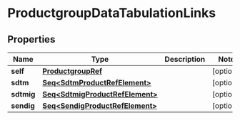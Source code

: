 

# ProductgroupDataTabulationLinks


## Properties

Name | Type | Description | Notes
------------ | ------------- | ------------- | -------------
**self** | [**ProductgroupRef**](ProductgroupRef.md) |  |  [optional]
**sdtm** | [**Seq&lt;SdtmProductRefElement&gt;**](SdtmProductRefElement.md) |  |  [optional]
**sdtmig** | [**Seq&lt;SdtmigProductRefElement&gt;**](SdtmigProductRefElement.md) |  |  [optional]
**sendig** | [**Seq&lt;SendigProductRefElement&gt;**](SendigProductRefElement.md) |  |  [optional]



